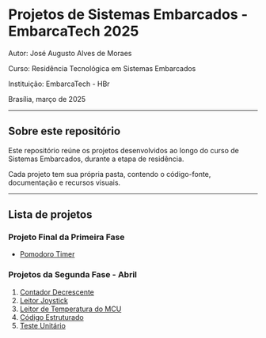 # Projetos de Sistemas Embarcados - EmbarcaTech 2025

Autor: José Augusto Alves de Moraes

Curso: Residência Tecnológica em Sistemas Embarcados

Instituição: EmbarcaTech - HBr

Brasília, março de 2025

---

## Sobre este repositório

Este repositório reúne os projetos desenvolvidos ao longo do curso de Sistemas Embarcados, durante a etapa de residência.  

Cada projeto tem sua própria pasta, contendo o código-fonte, documentação e recursos visuais.

---

## Lista de projetos

### Projeto Final da Primeira Fase

- [Pomodoro Timer](./projetos/pomodoro_timer/README.md)

### Projetos da Segunda Fase - Abril

1. [Contador Decrescente](./projetos/contador_decrescente/README.md)
2. [Leitor Joystick](./projetos/leitura_joystick/README.md)
3. [Leitor de Temperatura do MCU](./projetos/leitor_temperatura/README.md)
4. [Código Estruturado](./projetos/estrutura_codigo/README.md)
5. [Teste Unitário](./projetos/teste_unitario/README.md)
